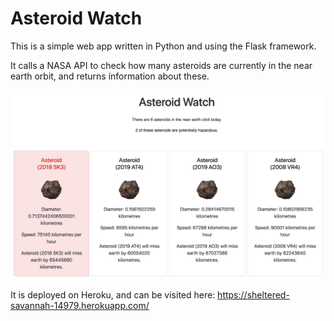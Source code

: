 # Asteroid Watch

This is a simple web app written in Python and using the Flask framework.

It calls a NASA API to check how many asteroids are currently in the near earth orbit, and returns information about these.

![image of application result page](/deployed_image/final_version.png?raw=true "Asteroid Watch")

It is deployed on Heroku, and can be visited here: https://sheltered-savannah-14979.herokuapp.com/
